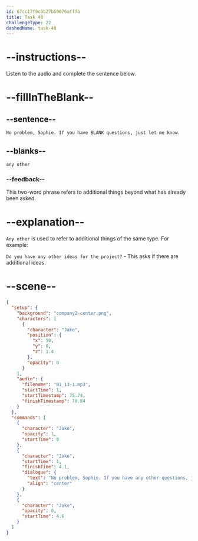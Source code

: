```yaml
---
id: 67cc17f9c0b27b59076afffb
title: Task 48
challengeType: 22
dashedName: task-48
---
```


<!-- (audio) Jake: No problem, Sophie. If you have any other questions, just let me know. -->

# --instructions--

Listen to the audio and complete the sentence below.

# --fillInTheBlank--

## --sentence--

`No problem, Sophie. If you have BLANK questions, just let me know.`

## --blanks--

`any other`

### --feedback--

This two-word phrase refers to additional things beyond what has already been asked.

# --explanation--

`Any other` is used to refer to additional things of the same type. For example:  

`Do you have any other ideas for the project?` - This asks if there are additional ideas. 

# --scene--

```json
{
  "setup": {
    "background": "company2-center.png",
    "characters": [
      {
        "character": "Jake",
        "position": {
          "x": 50,
          "y": 0,
          "z": 1.4
        },
        "opacity": 0
      }
    ],
    "audio": {
      "filename": "B1_13-1.mp3",
      "startTime": 1,
      "startTimestamp": 75.74,
      "finishTimestamp": 78.84
    }
  },
  "commands": [
    {
      "character": "Jake",
      "opacity": 1,
      "startTime": 0
    },
    {
      "character": "Jake",
      "startTime": 1,
      "finishTime": 4.1,
      "dialogue": {
        "text": "No problem, Sophie. If you have any other questions, just let me know.",
        "align": "center"
      }
    },
    {
      "character": "Jake",
      "opacity": 0,
      "startTime": 4.6
    }
  ]
}
```
